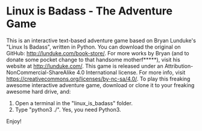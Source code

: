 # Linux is Badass - The Adventure Game
This is an interactive text-based adventure game based on Bryan Lunduke's "Linux Is Badass", written in Python. You can download the original on GitHub: http://lunduke.com/book-store/.
For more works by Bryan (and to donate some pocket change to that handsome motherf*****), visit his website at http://lunduke.com/.
This game is released under an Attribution-NonCommercial-ShareAlike 4.0 International license. For more info, visit https://creativecommons.org/licenses/by-nc-sa/4.0/.
To play this freaking awesome interactive adventure game, download or clone it to your freaking awesome hard drive, and:

1. Open a terminal in the "linux_is_badass" folder.
2. Type "python3 ./". Yes, you need Python3.

Enjoy!
